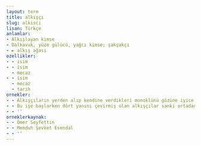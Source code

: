 ```yaml
---
layout: term
title: alkışçı
slug: alkisci
lisan: Türkçe
anlamlar:
- Alkışlayan kimse
- Dalkavuk, yüze gülücü, yağcı kimse; şakşakçı
- ► alkış ağası
ozellikler:
- - isim
- - isim
  - mecaz
- - isim
  - mecaz
  - tarih
ornekler:
- - Alkışçıların yerden alıp kendine verdikleri monoklünü gözüne iyice yerleştirdi.
- - Bu işe başlarken dört yanını çevirmiş olan alkışçılar sanki ortadan çekilmişti.
- - ''
orneklerkaynak:
- - Ömer Seyfettin
- - Memduh Şevket Esendal
- - ''
---
```

